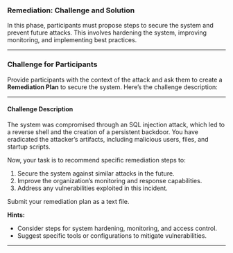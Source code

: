 ### Remediation: Challenge and Solution

In this phase, participants must propose steps to secure the system and prevent future attacks. This involves hardening the system, improving monitoring, and implementing best practices. 

---

### Challenge for Participants

Provide participants with the context of the attack and ask them to create a **Remediation Plan** to secure the system. Here’s the challenge description:

---

#### Challenge Description

The system was compromised through an SQL injection attack, which led to a reverse shell and the creation of a persistent backdoor. You have eradicated the attacker’s artifacts, including malicious users, files, and startup scripts.

Now, your task is to recommend specific remediation steps to:
1. Secure the system against similar attacks in the future.
2. Improve the organization’s monitoring and response capabilities.
3. Address any vulnerabilities exploited in this incident.

Submit your remediation plan as a text file.

**Hints:**
- Consider steps for system hardening, monitoring, and access control.
- Suggest specific tools or configurations to mitigate vulnerabilities.

---

